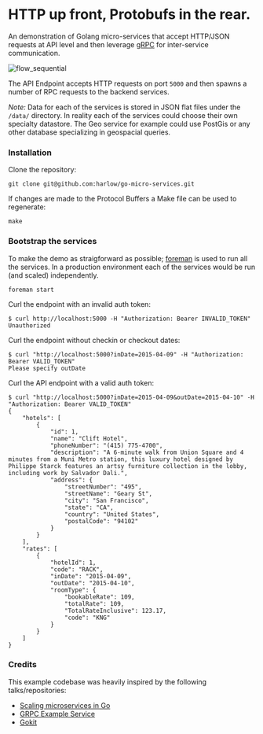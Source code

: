 # HTTP up front, Protobufs in the rear.

An demonstration of Golang micro-services that accept HTTP/JSON requests at API level and then
leverage [gRPC][1] for inter-service communication.

![flow_sequential](https://cloud.githubusercontent.com/assets/739782/7106819/9cc00ec4-e103-11e4-8718-851b92b913cc.png)

The API Endpoint accepts HTTP requests on port `5000` and then spawns a number of RPC requests to the backend services.

_Note:_ Data for each of the services is stored in JSON flat files under the `/data/` directory. In reality each of the services could choose their own specialty datastore. The Geo service for example could use PostGis or any other database specializing in geospacial queries.

### Installation

Clone the repository:

    git clone git@github.com:harlow/go-micro-services.git

If changes are made to the Protocol Buffers a Make file can be used to regenerate:

    make

### Bootstrap the services

To make the demo as straigforward as possible; [foreman][2] is used to run all the services. In a production environment each of the services would be run (and scaled) independently.

    foreman start

Curl the endpoint with an invalid auth token:

    $ curl http://localhost:5000 -H "Authorization: Bearer INVALID_TOKEN"
    Unauthorized

Curl the endpoint without checkin or checkout dates:

    $ curl "http://localhost:5000?inDate=2015-04-09" -H "Authorization: Bearer VALID_TOKEN"
    Please specify outDate

Curl the API endpoint with a valid auth token:

    $ curl "http://localhost:5000?inDate=2015-04-09&outDate=2015-04-10" -H "Authorization: Bearer VALID_TOKEN"
    {
        "hotels": [
            {
                "id": 1,
                "name": "Clift Hotel",
                "phoneNumber": "(415) 775-4700",
                "description": "A 6-minute walk from Union Square and 4 minutes from a Muni Metro station, this luxury hotel designed by Philippe Starck features an artsy furniture collection in the lobby, including work by Salvador Dali.",
                "address": {
                    "streetNumber": "495",
                    "streetName": "Geary St",
                    "city": "San Francisco",
                    "state": "CA",
                    "country": "United States",
                    "postalCode": "94102"
                }
            }
        ],
        "rates": [
            {
                "hotelId": 1,
                "code": "RACK",
                "inDate": "2015-04-09",
                "outDate": "2015-04-10",
                "roomType": {
                    "bookableRate": 109,
                    "totalRate": 109,
                    "TotalRateInclusive": 123.17,
                    "code": "KNG"
                }
            }
        ]
    }

### Credits

This example codebase was heavily inspired by the following talks/repositories:

* [Scaling microservices in Go][3]
* [GRPC Example Service][4]
* [Gokit][4]

[1]: http://www.grpc.io/
[2]: https://github.com/ddollar/foreman
[3]: https://speakerdeck.com/mattheath/scaling-microservices-in-go-high-load-strategy-2015
[4]: https://github.com/grpc/grpc-go/tree/master/examples/route_guide
[5]: https://github.com/peterbourgon/gokit
